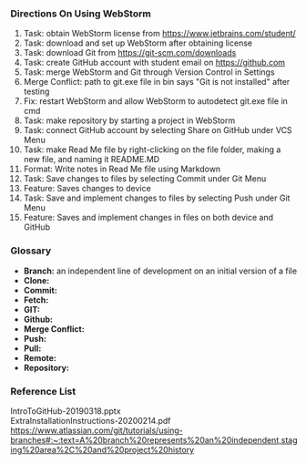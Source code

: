 ### Directions On Using WebStorm
1. Task: obtain WebStorm license from https://www.jetbrains.com/student/
2. Task: download and set up WebStorm after obtaining license
3. Task: download Git from https://git-scm.com/downloads
4. Task: create GitHub account with student email on https://github.com
5. Task: merge WebStorm and Git through Version Control in Settings
6. Merge Conflict: path to git.exe file in bin says "Git is not installed" after testing
7. Fix: restart WebStorm and allow WebStorm to autodetect git.exe file in cmd
8. Task: make repository by starting a project in WebStorm
9. Task: connect GitHub account by selecting Share on GitHub under VCS Menu
10. Task: make Read Me file by right-clicking on the file folder, making a new file, and naming it README.MD
11. Format: Write notes in Read Me file using Markdown
12. Task: Save changes to files by selecting Commit under Git Menu
13. Feature: Saves changes to device
14. Task: Save and implement changes to files by selecting Push under Git Menu
15. Feature: Saves and implement changes in files on both device and GitHub

### Glossary
- **Branch:** an independent line of development on an initial version of a file
- **Clone:**
- **Commit:**
- **Fetch:**
- **GIT:**
- **Github:**
- **Merge Conflict:**
- **Push:**
- **Pull:**
- **Remote:**
- **Repository:**

### Reference List
IntroToGitHub-20190318.pptx  
ExtraInstallationInstructions-20200214.pdf  
https://www.atlassian.com/git/tutorials/using-branches#:~:text=A%20branch%20represents%20an%20independent,staging%20area%2C%20and%20project%20history